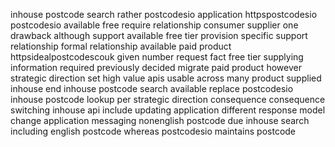 inhouse postcode search rather postcodesio application httpspostcodesio postcodesio available free require relationship consumer supplier one drawback although support available free tier provision specific support relationship formal relationship available paid product httpsidealpostcodescouk given number request fact free tier supplying information required previously decided migrate paid product however strategic direction set high value apis usable across many product supplied inhouse end inhouse postcode search available replace postcodesio inhouse postcode lookup per strategic direction consequence consequence switching inhouse api include updating application different response model change application messaging nonenglish postcode due inhouse search including english postcode whereas postcodesio maintains postcode